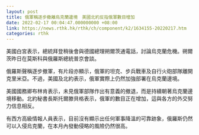 ```yaml
---
layout: post
title: 俄軍稱逐步撤離烏克蘭邊境　美國北約反指俄軍數目增加
date: 2022-02-17 00:04:47.000000000 +08:00
link: https://news.rthk.hk/rthk/ch/component/k2/1634155-20220217.htm
categories: rthk
---
```


美國白宮表示，總統拜登稍後會與德國總理朔爾茨通電話，討論烏克蘭危機。朔爾茨昨日在莫斯科與俄羅斯總統普京會談。

俄羅斯聲稱逐步撤軍，有片段亦顯示，俄軍的坦克、步兵戰車及自行火砲部隊離開克里米亞。不過，美國及北約表示，俄軍實際上仍然加強部署在烏克蘭邊境。

美國國務卿布林肯表示，未見俄軍部隊作出有意義的撤退，而是持續朝著烏克蘭邊境移動。北約秘書長斯托爾滕貝格表示，俄軍的數目正在增加，這與各方的外交努力信息相反。

有西方高級情報人員表示，目前沒有顯示出任何軍事降溫的可靠跡象，俄羅斯仍然可以入侵烏克蘭，在本月內發動侵略的風險仍然很高。
